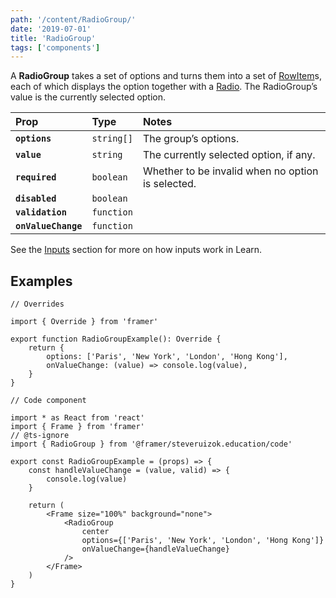 ```yaml
---
path: '/content/RadioGroup/'
date: '2019-07-01'
title: 'RadioGroup'
tags: ['components']
---
```


A **RadioGroup** takes a set of options and turns them into a set of
[RowItem](docs/RowItem)s, each of which displays the option together with a
[Radio](docs/Radio). The RadioGroup’s value is the currently selected option.

| Prop                | Type       | Notes                                             |
| :------------------ | :--------- | :------------------------------------------------ |
| **`options`**       | `string[]` | The group’s options.                              |
| **`value`**         | `string`   | The currently selected option, if any.            |
| **`required`**      | `boolean`  | Whether to be invalid when no option is selected. |
| **`disabled`**      | `boolean`  |                                                   |
| **`validation`**    | `function` |                                                   |
| **`onValueChange`** | `function` |                                                   |

See the [Inputs](Inputs) section for more on how inputs work in Learn.

## Examples

```tsx
// Overrides

import { Override } from 'framer'

export function RadioGroupExample(): Override {
	return {
		options: ['Paris', 'New York', 'London', 'Hong Kong'],
		onValueChange: (value) => console.log(value),
	}
}
```

```tsx
// Code component

import * as React from 'react'
import { Frame } from 'framer'
// @ts-ignore
import { RadioGroup } from '@framer/steveruizok.education/code'

export const RadioGroupExample = (props) => {
	const handleValueChange = (value, valid) => {
		console.log(value)
	}

	return (
		<Frame size="100%" background="none">
			<RadioGroup
				center
				options={['Paris', 'New York', 'London', 'Hong Kong']}
				onValueChange={handleValueChange}
			/>
		</Frame>
	)
}
```
